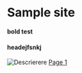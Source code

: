 # Sample site
**bold test**
#### headejfsnkj
![Descrierere](https://s.cdnmpro.com/129535825/p/m/2/interfata-diagnoza-bmw-scanner-c110-obdii-eobd-pro-v-2013~7735802.jpg)
[Page 1](page1.md)
